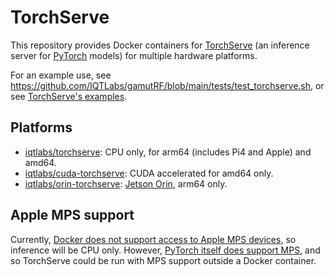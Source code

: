 # TorchServe

This repository provides Docker containers for [TorchServe](https://github.com/pytorch/serve) (an inference server for [PyTorch](https://github.com/pytorch/pytorch) models) for multiple hardware platforms.

For an example use, see https://github.com/IQTLabs/gamutRF/blob/main/tests/test_torchserve.sh, or see [TorchServe's examples](https://github.com/pytorch/serve/tree/master/examples/object_detector/yolo/yolov8).

## Platforms

* [iqtlabs/torchserve](https://hub.docker.com/r/iqtlabs/torchserve): CPU only, for arm64 (includes Pi4 and Apple) and amd64.
* [iqtlabs/cuda-torchserve](https://hub.docker.com/r/iqtlabs/cuda-torchserve): CUDA accelerated for amd64 only.
* [iqtlabs/orin-torchserve](https://hub.docker.com/r/iqtlabs/orin-torchserve): [Jetson Orin](https://www.nvidia.com/en-us/autonomous-machines/embedded-systems/jetson-orin/), arm64 only.

## Apple MPS support

Currently, [Docker does not support access to Apple MPS devices](https://github.com/pytorch/pytorch/issues/81224), so inference will be CPU only. However, [PyTorch itself does support MPS](https://developer.apple.com/metal/pytorch/), and so TorchServe could be run with MPS support outside a Docker container.
